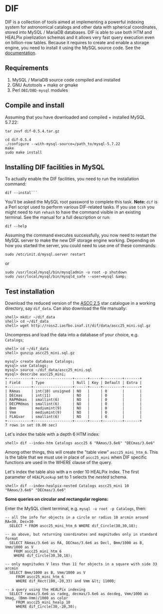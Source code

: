 # DIF
DIF is a collection of tools aimed at implementing a powerful indexing system for astronomical catalogs and other data with spherical coordinates, stored into MySQL / MariaDB databases.
DIF is able to use both HTM and HEALPix pixelization schemas and it allows very fast query execution even on billion-row tables. 
Because it requires to create and enable a storage engine, you need to install it using the MySQL source code. See the [documentation](doc/dif.pdf).

## Requirements

1. MySQL / MariaDB source code compiled and installed
2. GNU Autotools + make or gmake
3. Perl `DBI/DBD-mysql` modules

## Compile and install
Assuming that you have downloaded and compiled + installed MySQL 5.7.22:
```
tar zxvf dif-0.5.4.tar.gz

cd dif-0.5.4
./configure --with-mysql-source=/path_to/mysql-5.7.22
make
sudo make install
```


## Installing DIF facilities in MySQL
To actually enable the DIF facilities, you need to run the installation command:
```
dif --instal```
```

You'll be asked the MySQL root password to complete this task.
**Note:** `dif` is a Perl script used to perform various DIF-related tasks. If you use `tcsh` you might need to run `rehash` to have the command visible in an existing terminal. See the manual for a full description or run:
```
dif --help
```

Assuming the command executes successfully, you now need to restart the MySQL server to make the new DIF storage engine working.
Depending on how you started the server, you could need to use one of these commands:
```
sudo /etc/init.d/mysql.server restart
```
or
```
sudo /usr/local/mysql/bin/mysqladmin -u root -p shutdown
sudo /usr/local/mysql/bin/mysqld_safe --user=mysql &amp;
```

## Test installation
Download the reduced version of the [ASCC 2.5](http://ross2.iasfbo.inaf.it/dif/data/ascc25_mini.sql.gz) star catalogue in a working directory, say `dif_data`. Can also download the file manually:
```
shell> mkdir ~/dif_data
shell> cd ~/dif_data
shell> wget http://ross2.iasfbo.inaf.it/dif/data/ascc25_mini.sql.gz
```

Uncompress and load the data into a database of your choice, e.g. `Catalogs`;
```
shell> cd ~/dif_data
shell> gunzip ascc25_mini.sql.gz

mysql> create database Catalogs;
mysql> use Catalogs;
mysql> source ~/dif_data/ascc25_mini.sql
mysql> describe ascc25_mini;
+-----------+------------------+------+-----+---------+-------+
| Field     | Type             | Null | Key | Default | Extra |
+-----------+------------------+------+-----+---------+-------+
| RAmas     | int(10) unsigned | NO   |     | 0       |       |
| DECmas    | int(11)          | NO   |     | 0       |       |
| RAPMdmas  | smallint(6)      | NO   |     | 0       |       |
| DECPMdmas | smallint(6)      | NO   |     | 0       |       |
| Bmm       | mediumint(9)     | NO   |     | 0       |       |
| Vmm       | mediumint(9)     | NO   |     | 0       |       |
| FLAGvar   | smallint(6)      | NO   |     | 0       |       |
+-----------+------------------+------+-----+---------+-------+
7 rows in set (0.00 sec)

```

Let's index the table with a depth 6 HTM index:
```
shell> dif --index-htm Catalogs ascc25 6 "RAmas/3.6e6" "DECmas/3.6e6"
```

Among other things, this will create the "table view" `ascc25_mini_htm_6`. This is the table that we must use in place of `ascc25_mini` when DIF specific functions are used in the WHERE clause of the query.

Let's index the table also with a n order 10 HEALPix index. The first parameter of `HEALPLookup` set to 1 selects the *nested* schema.
```
shell> dif --index-healpix-nested Catalogs ascc25_mini 10 "RAmas/3.6e6" "DECmas/3.6e6"
```

**Some queries on circular and rectangular regions:**

Enter the MySQL client terminal, e.g. `mysql -u root -p Catalogs`, then:

```
-- all the info for objects in a circle or radius 18 arcmin around RA=30, Dec=30
  SELECT * FROM ascc25_mini_htm_6 WHERE dif_Circle(30,30,18);

-- as above, but returning coordinates and magnitudes only in standard format
  SELECT RAmas/3.6e6 as RA, DECmas/3.6e6 as Decl, Bmm/1000 as B, Vmm/1000 as V
    FROM ascc25_mini_htm_6
    WHERE dif_Circle(30,30,18);

-- only magnitudes V less than 11 for objects in a square with side 33 arcmin
  SELECT Bmm/1000 as B, Vmm/1000 as V
     FROM ascc25_mini_htm_6
     WHERE dif_Rect(100,-20,33) and Vmm &lt; 11000;

-- a query using the HEALPix indexing
  SELECT ramas/3.6e6 as radeg, decmas/3.6e6 as decdeg, Vmm/1000 as Vmag, (Bmm-Vmm)/1000 as color
     FROM ascc25_mini_healp_10
     WHERE dif_Circle(30,-20,30);
```
